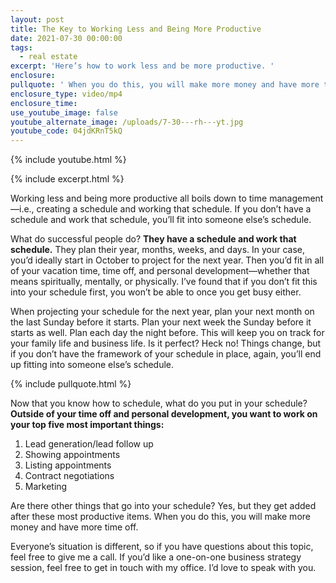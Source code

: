```yaml
---
layout: post
title: The Key to Working Less and Being More Productive
date: 2021-07-30 00:00:00
tags:
  - real estate
excerpt: 'Here’s how to work less and be more productive. '
enclosure:
pullquote: ' When you do this, you will make more money and have more time off.'
enclosure_type: video/mp4
enclosure_time:
use_youtube_image: false
youtube_alternate_image: /uploads/7-30---rh---yt.jpg
youtube_code: 04jdKRnT5kQ
---
```

{% include youtube.html %}

{% include excerpt.html %}

Working less and being more productive all boils down to time management—i.e., creating a schedule and working that schedule. If you don’t have a schedule and work that schedule, you’ll fit into someone else’s schedule.&nbsp;

What do successful people do? **They have a schedule and work that schedule.** They plan their year, months, weeks, and days. In your case, you’d ideally start in October to project for the next year. Then you’d fit in all of your vacation time, time off, and personal development—whether that means spiritually, mentally, or physically. I’ve found that if you don’t fit this into your schedule first, you won’t be able to once you get busy either.&nbsp;

When projecting your schedule for the next year, plan your next month on the last Sunday before it starts. Plan your next week the Sunday before it starts as well. Plan each day the night before. This will keep you on track for your family life and business life. Is it perfect? Heck no\! Things change, but if you don’t have the framework of your schedule in place, again, you’ll end up fitting into someone else’s schedule.&nbsp;

{% include pullquote.html %}

Now that you know how to schedule, what do you put in your schedule? **Outside of your time off and personal development, you want to work on your top five most important things:**

1. Lead generation/lead follow up
2. Showing appointments
3. Listing appointments
4. Contract negotiations
5. Marketing

Are there other things that go into your schedule? Yes, but they get added after these most productive items. When you do this, you will make more money and have more time off.&nbsp;

Everyone’s situation is different, so if you have questions about this topic, feel free to give me a call. If you’d like a one-on-one business strategy session, feel free to get in touch with my office. I’d love to speak with you.&nbsp;
